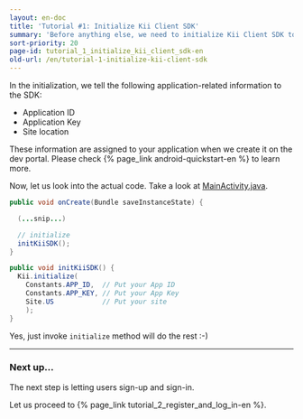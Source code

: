 ```yaml
---
layout: en-doc
title: 'Tutorial #1: Initialize Kii Client SDK'
summary: 'Before anything else, we need to initialize Kii Client SDK to make it ready to use.  The initialization is super-simple - just one line of code!'
sort-priority: 20
page-id: tutorial_1_initialize_kii_client_sdk-en
old-url: /en/tutorial-1-initialize-kii-client-sdk
---
```

In the initialization, we tell the following application-related information to the SDK:

* Application ID
* Application Key
* Site location

These information are assigned to your application when we create it on the dev portal.  Please check {% page_link android-quickstart-en %} to learn more.

Now, let us look into the actual code.  Take a look at [MainActivity.java](https://github.com/KiiPlatform/KiiBalance-Android/blob/master/src/com/kii/sample/balance/MainActivity.java#L66).

```java
public void onCreate(Bundle saveInstanceState) {

  (...snip...)

  // initialize
  initKiiSDK();
}

public void initKiiSDK() {
  Kii.initialize(
    Constants.APP_ID,  // Put your App ID
    Constants.APP_KEY, // Put your App Key
    Site.US            // Put your site
    );
}
```

Yes, just invoke `initialize` method will do the rest :-)

----

### Next up...

The next step is letting users sign-up and sign-in.

Let us proceed to {% page_link tutorial_2_register_and_log_in-en %}.
